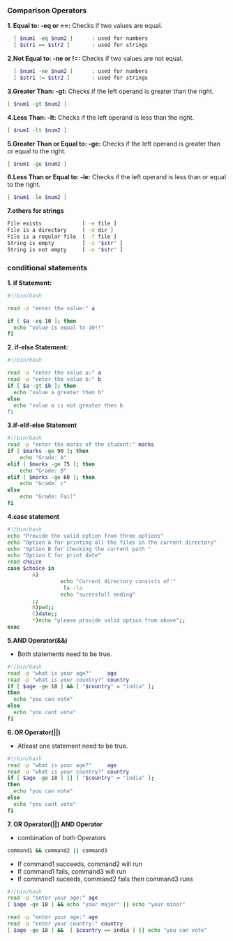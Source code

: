 ### Comparison Operators
**1. Equal to: -eq or ==:** Checks if two values are equal.<br>
```sh
  [ $num1 -eq $num2 ]      : used for numbers 
  [ $str1 == $str2 ]       : used for strings
```
**2.Not Equal to: -ne or !=:**  Checks if two values are not equal.<br>
```sh
  [ $num1 -ne $num2 ]      : used for numbers 
  [ $str1 != $str2 ]       : used for strings
```
**3.Greater Than: -gt:** Checks if the left operand is greater than the right.<br>
```sh
[ $num1 -gt $num2 ]      
```
**4.Less Than: -lt:** Checks if the left operand is less than the right.<br>
```sh
[ $num1 -lt $num2 ]   
```
**5.Greater Than or Equal to: -ge:** Checks if the left operand is greater than or equal to the right.<br>
```sh
[ $num1 -ge $num2 ]      
```
**6.Less Than or Equal to: -le:** Checks if the left operand is less than or equal to the right.<br>
```sh
[ $num1 -le $num2 ]      
```
**7.others for strings**
```sh
File exists	            [ -e file ]
File is a directory	    [ -d dir ]
File is a regular file	[ -f file ]
String is empty        	[ -z "$str" ]
String is not empty   	[ -n "$str" ]
```
  
### conditional statements
**1. if Statement:**
```sh
#!/bin/bash

read -p "enter the value:" a

if [ $a -eq 10 ]; then
  echo "value is equal to 10!!"
fi
```

**2. if-else Statement:**
```sh
#!/bin/bash

read -p "enter the value a:" a
read -p "enter the value b:" b
if [ $a -gt $b ]; then
  echo "value a greater then b"
else
  echo "value a is not greater then b
fi
```

**3.if-elif-else Statement**
```sh
#!/bin/bash
read -p "enter the marks of the student:" marks
if [ $marks -ge 90 ]; then
    echo "Grade: A"
elif [ $marks -ge 75 ]; then
    echo "Grade: B"
elif [ $marks -ge 60 ]; then
    echo "Grade: c"
else
    echo "Grade: Fail"
fi
```

**4.case statement**
```sh
#!/bin/bash
echo "Provide the valid option from three options"
echo "Option A for printing all the files in the current directory"
echo "Option B for Checking the current path "
echo "Option C for print date"
read choice
case $choice in
        A)
                 echo "Current directory consists of:"
                  ls -la
                 echo "sucessfull ending"
        ;;
        B)pwd;;
        C)date;;
        *)echo "please provide valid option from above";;
esac
```

**5.AND Operator(&&)**
- Both statements need to be true.
```sh
#!/bin/bash
read -p "what is your age?"     age
read -p "what is your country?" country
if [ $age -ge 18 ] && [ "$country" = "india" ]; 
then
  echo "you can vote"
else
  echo "you cant vote"
fi

```
**6. OR Operator(||)**
- Atleast one statement need to be true.
```sh
#!/bin/bash
read -p "what is your age?"     age
read -p "what is your country?" country
if [ $age -ge 18 ] || [ "$country" = "india" ]; 
then
  echo "you can vote"
else
  echo "you cant vote"
fi
```

**7. OR Operator(||) AND Operator**
- combination of both Operators
```sh
command1 && command2 || command3
```
- If command1 succeeds, command2 will run
- If command1 fails, command3 will run
- If command1 suceeds, command2 fails then command3 runs

```sh
#!/bin/bash
read -p "enter your age:" age
[ $age -ge 18 ] && echo "your major" || echo "your minor"
```

```sh
read -p "enter your age:" age
read -p "enter your country:" country
[ $age -ge 18 ] &&  [ $country == india ] || echo "you can vote"
```